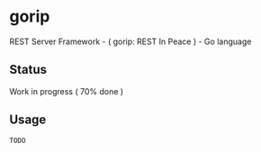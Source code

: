 # gorip
REST Server Framework - ( gorip: REST In Peace ) - Go language

## Status
Work in progress ( 70% done )

## Usage
```
TODO
```
